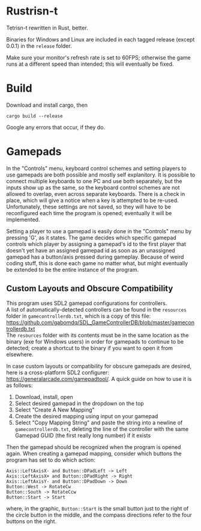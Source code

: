 # Rustrisn-t
Tetrisn-t rewritten in Rust, better.

Binaries for Windows and Linux are included in each tagged release (except 0.0.1) in the `release` folder.

Make sure your monitor's refresh rate is set to 60FPS; otherwise the game runs at a different speed than intended; this will eventually be fixed.

# Build
Download and install cargo, then
```
cargo build --release
```
Google any errors that occur, if they do.

# Gamepads
In the "Controls" menu, keyboard control schemes and setting players to use gamepads are both possible and mostly self explanitory.
It is possible to connect multiple keyboards to one PC and use both separately, but the inputs show up as the same, so the keyboard control schemes are not allowed to overlap, even across separate keyboards.
There is a check in place, which will give a notice when a key is attempted to be re-used.
Unfortunately, these settings are not saved, so they will have to be reconfigured each time the program is opened; eventually it will be implemented.

Setting a player to use a gamepad is easily done in the "Controls" menu by pressing 'G', as it states.
The game decides which specific gamepad controls which player by assigning a gamepad's id to the first player that doesn't yet have an assigned gamepad id as soon as an unassigned gamepad has a button/axis pressed during gameplay.
Because of weird coding stuff, this is done each game no matter what, but might eventually be extended to be the entire instance of the program.

## Custom Layouts and Obscure Compatibility
This program uses SDL2 gamepad configurations for controllers.  
A list of automatically-detected controllers can be found in the `resources` folder in `gamecontrollerdb.txt`, which is a copy of this file: https://github.com/gabomdq/SDL_GameControllerDB/blob/master/gamecontrollerdb.txt  
The `resources` folder with its contents must be in the same location as the binary (exe for Windows users) in order for gamepads to continue to be detected; create a shortcut to the binary if you want to open it from elsewhere.

In case custom layouts or compatibility for obscure gamepads are desired, here is a cross-platform SDL2 configurer: https://generalarcade.com/gamepadtool/. A quick guide on how to use it is as follows:
1. Download, install, open
2. Select desired gamepad in the dropdown on the top
3. Select "Create A New Mapping"
4. Create the desired mapping using input on your gamepad
5. Select "Copy Mapping String" and paste the string into a newline of `gamecontrollerdb.txt`, deleting the line of the controller with the same Gamepad GUID (the first really long number) if it exists

Then the gamepad should be recognized when the program is opened again. When creating a gamepad mapping, consider which buttons the program has set to do which action:
```
Axis::LeftAxisX- and Button::DPadLeft -> Left
Axis::LeftAxisX+ and Button::DPadRight -> Right
Axis::LeftAxisY- and Button::DPadDown -> Down
Button::West -> RotateCw
Button::South -> RotateCcw
Button::Start -> Start
```
where, in the graphic, `Button::Start` is the small button just to the right of the circle button in the middle, and the compass directions refer to the four buttons on the right.